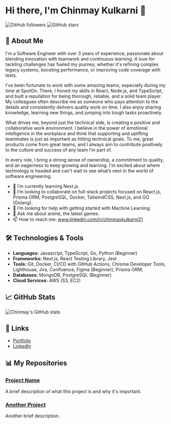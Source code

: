 # Hi there, I'm Chinmay Kulkarni 👋

![GitHub followers](https://img.shields.io/github/followers/Chinmaykd21?style=social)
![GitHub stars](https://img.shields.io/github/stars/Chinmaykd21?style=social)

## 🚀 About Me

I'm a Software Engineer with over 3 years of experience, passionate about blending innovation with teamwork and continuous learning. A love for tackling challenges has fueled my journey, whether it's refining complex legacy systems, boosting performance, or improving code coverage with tests.

I've been fortunate to work with some amazing teams, especially during my time at SpotOn. There, I honed my skills in React, Node.js, and TypeScript, and built a reputation for being thorough, reliable, and a solid team player. My colleagues often describe me as someone who pays attention to the details and consistently delivers quality work on time. I also enjoy sharing knowledge, learning new things, and jumping into tough tasks proactively.

What drives me, beyond just the technical side, is creating a positive and collaborative work environment. I believe in the power of emotional intelligence in the workplace and think that supporting and uplifting teammates is just as important as hitting technical goals. To me, great products come from great teams, and I always aim to contribute positively to the culture and success of any team I’m part of.

In every role, I bring a strong sense of ownership, a commitment to quality, and an eagerness to keep growing and learning. I'm excited about where technology is headed and can't wait to see what’s next in the world of software engineering.

- 🌱 I’m currently learning Next.js.
- 👯 I’m looking to collaborate on full-stack projects focused on React.js, Prisma ORM, PostgreSQL, Docker, TailwindCSS, Next.js, and GO (Golang).
- 🤔 I’m looking for help with getting started with Machine Learning.
- 💬 Ask me about anime, the latest games.
- 📫 How to reach me: www.linkedin.com/in/chinmaykulkarni21

## 🛠️ Technologies & Tools

- **Languages:** Javascript, TypeScript, Go, Python (Beginner)
- **Frameworks:** Next.js, React Testing Library, Jest
- **Tools:** Git, Docker, CI/CD with GitHub Actions, Chrome Developer Tools, Lighthouse, Jira, Confluence, Figma (Beginner), Prisma ORM, 
- **Databases:** MongoDB, PostgreSQL (Beginner)
- **Cloud Services:** AWS (S3, EC2)

## 📈 GitHub Stats

![Chinmay's GitHub stats](https://github-readme-stats.vercel.app/api?username=Chinmaykd21&show_icons=true&theme=radical)

## 🔗 Links

- [Portfolio](https://chinmay-kulkarni-portfolio.vercel.app/)
- [LinkedIn](https://www.linkedin.com/in/chinmaykulkarni21)

## 📊 My Repositories

<!-- Add links to some of your key repositories with a brief description -->

### [Project Name](https://github.com/yourusername/project)
A brief description of what this project is and why it's important.

### [Another Project](https://github.com/yourusername/anotherproject)
Another brief description.
